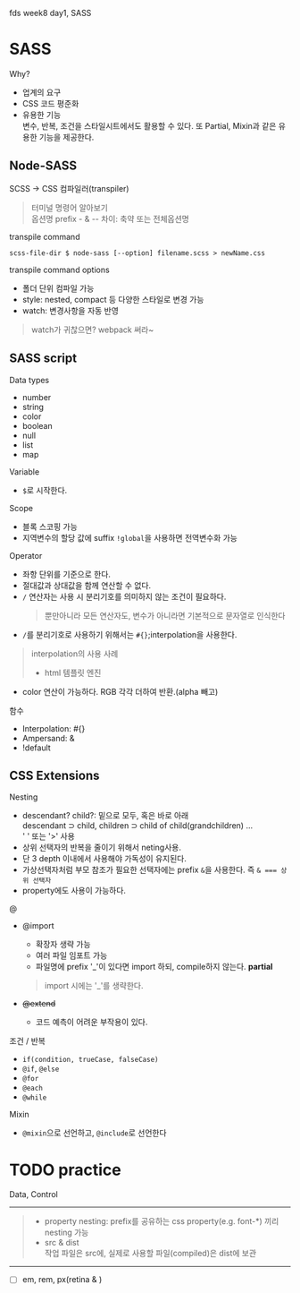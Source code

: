 fds week8 day1, SASS

# SASS

Why?

* 업계의 요구
* CSS 코드 평준화
* 유용한 기능  
  변수, 반복, 조건을 스타일시트에서도 활용할 수 있다. 또 Partial, Mixin과 같은 유용한 기능을 제공한다.

## Node-SASS

SCSS -> CSS 컴파일러(transpiler)

> 터미널 명령어 알아보기  
> 옵션명 prefix - & -- 차이: 축약 또는 전체옵션명

transpile command

`scss-file-dir $ node-sass [--option] filename.scss > newName.css`

transpile command options

* 폴더 단위 컴파일 가능
* style: nested, compact 등 다양한 스타일로 변경 가능
* watch: 변경사항을 자동 반영

> watch가 귀찮으면? webpack 써라~

## SASS script

Data types

* number
* string
* color
* boolean
* null
* list
* map

Variable

* `$`로 시작한다.

Scope

* 블록 스코핑 가능
* 지역변수의 할당 값에 suffix `!global`을 사용하면 전역변수화 가능

Operator

* 좌항 단위를 기준으로 한다.
* 절대값과 상대값을 함께 연산할 수 없다.
* `/` 연산자는 사용 시 분리기호를 의미하지 않는 조건이 필요하다.
  > 뿐만아니라 모든 연산자도, 변수가 아니라면 기본적으로 문자열로 인식한다
* `/`를 분리기호로 사용하기 위해서는 `#{}`;interpolation을 사용한다.

> interpolation의 사용 사례  
>   * html 템플릿 엔진 

* color 연산이 가능하다. RGB 각각 더하여 반환.(alpha 빼고)

함수

* Interpolation: #{}
* Ampersand: &
* !default

## CSS Extensions

Nesting

* descendant? child?: 밑으로 모두, 혹은 바로 아래  
  descendant ⊃ child, children ⊃ child of child(grandchildren) ...  
  ' ' 또는 '>' 사용
* 상위 선택자의 반복을 줄이기 위해서 neting사용.
* 단 3 depth 이내에서 사용해야 가독성이 유지된다.
* 가상선택자처럼 부모 참조가 필요한 선택자에는 prefix `&`을 사용한다. 즉 `& === 상위 선택자`
* property에도 사용이 가능하다.

@

* @import
  * 확장자 생략 가능
  * 여러 파일 임포트 가능
  * 파일명에 prefix '_'이 있다면 import 하되, compile하지 않는다. **partial**  
  > import 시에는 '_'를 생략한다.

* ~~@extend~~
  * 코드 예측이 어려운 부작용이 있다.

조건 / 반복

* `if(condition, trueCase, falseCase)`
* `@if`, `@else`
* `@for`
* `@each`
* `@while`

Mixin

* `@mixin`으로 선언하고, `@include`로 선언한다

# TODO practice

Data, Control

---

> * property nesting: prefix를 공유하는 css property(e.g. font-*) 끼리 nesting 가능  
> * src & dist  
>   작업 파일은 src에, 실제로 사용할 파일(compiled)은 dist에 보관

---

* [ ] em, rem, px(retina & )